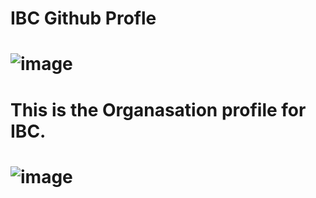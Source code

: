 <h1>IBC Github Profle<h1/>

![image](https://github.com/IBCGithubDenmark/.github/assets/132899316/cf96e254-6495-4b66-9a78-ec348142dc8f)



<h1>This is the Organasation profile for IBC.<h1/>

![image](https://github.com/IBCGithubDenmark/.github/assets/132899316/6c385d56-392f-4e91-9e85-929156967c96)


